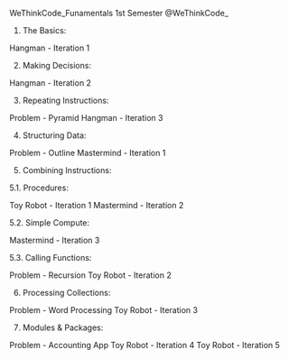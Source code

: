 WeThinkCode_Funamentals
1st Semester @WeThinkCode_

1. The Basics:

 Hangman - Iteration 1
 
2. Making Decisions:

 Hangman - Iteration 2
 
3. Repeating Instructions:

 Problem - Pyramid
 Hangman - Iteration 3
 
4. Structuring Data:

 Problem - Outline
 Mastermind - Iteration 1
 
5. Combining Instructions:

5.1. Procedures:

 Toy Robot - Iteration 1
 Mastermind - Iteration 2
 
5.2. Simple Compute:

 Mastermind - Iteration 3
 
5.3. Calling Functions:

 Problem - Recursion
 Toy Robot - Iteration 2
 
6. Processing Collections:

 Problem - Word Processing
 Toy Robot - Iteration 3
 
7. Modules & Packages:

 Problem - Accounting App
 Toy Robot - Iteration 4
 Toy Robot - Iteration 5
